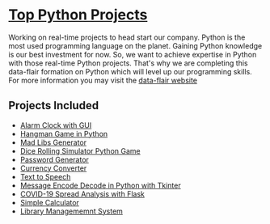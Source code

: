 # [Top Python Projects](https://data-flair.training/blogs/python-project-ideas/)

Working on real-time projects to head start our company. Python is the most used
programming language on the planet. Gaining Python knowledge is our best investment
for now. So, we want to achieve expertise in Python with those real-time Python
projects. That's why we are completing this data-flair formation on Python which will
level up our programming skills. For more information you may visit the [data-flair 
website](https://data-flair.training/blogs)

## Projects Included 
* [Alarm Clock with GUI](alarm/)
* [Hangman Game in Python](hanggame/)
* [Mad Libs Generator](madlibs/)
* [Dice Rolling Simulator Python Game](dice/)
* [Password Generator]()
* [Currency Converter]()
* [Text to Speech]()
* [Message Encode Decode in Python with Tkinter]()
* [COVID-19 Spread Analysis with Flask]()
* [Simple Calculator]()
* [Library Managememnt System]()
